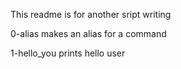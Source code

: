 This readme is for another sript writing

0-alias makes an alias for a command

1-hello_you prints hello user
